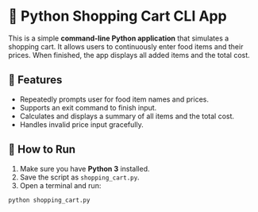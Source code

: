 # 🛒 Python Shopping Cart CLI App

This is a simple **command-line Python application** that simulates a shopping cart. It allows users to continuously enter food items and their prices. When finished, the app displays all added items and the total cost.

## 📌 Features

- Repeatedly prompts user for food item names and prices.
- Supports an exit command to finish input.
- Calculates and displays a summary of all items and the total cost.
- Handles invalid price input gracefully.

## 🚀 How to Run

1. Make sure you have **Python 3** installed.
2. Save the script as `shopping_cart.py`.
3. Open a terminal and run:

```bash
python shopping_cart.py
